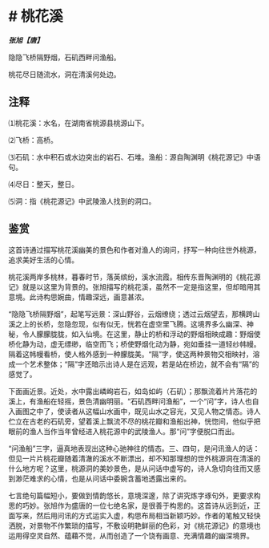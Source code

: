 # # 桃花溪

***张旭【唐】***

隐隐飞桥隔野烟，石矶西畔问渔船。

桃花尽日随流水，洞在清溪何处边。

## 注释

⑴桃花溪：水名，在湖南省桃源县桃源山下。

⑵飞桥：高桥。

⑶石矶：水中积石或水边突出的岩石、石堆。渔船：源自陶渊明《桃花源记》中语句。

⑷尽日：整天，整日。

⑸洞：指《桃花源记》中武陵渔人找到的洞口。

## 鉴赏

这首诗通过描写桃花溪幽美的景色和作者对渔人的询问，抒写一种向往世外桃源，追求美好生活的心情。

桃花溪两岸多桃林，暮春时节，落英缤纷，溪水流霞。相传东晋陶渊明的《桃花源记》就是以这里为背景的。张旭描写的桃花溪，虽然不一定是指这里，但却暗用其意境。此诗构思婉曲，情趣深远，画意甚浓。

“隐隐飞桥隔野烟”，起笔写远景：深山野谷，云烟缭绕；透过云烟望去，那横跨山溪之上的长桥，忽隐忽现，似有似无，恍若在虚空里飞腾。这境界多么幽深、神秘，令人朦朦胧胧，如入仙境。在这里，静止的桥和浮动的野烟相映成趣：野烟使桥化静为动，虚无缥缈，临空而飞；桥使野烟化动为静，宛如垂挂一道轻纱帏幔。隔着这帏幔看桥，使人格外感到一种朦胧美。“隔”字，使这两种景物交相映衬，溶成一个艺术整体；“隔”字还暗示出诗人是在远观，若是站在桥边，就不会有“隔”的感觉了。

下面画近景。近处，水中露出嶙峋岩石，如岛如屿（石矶）；那飘流着片片落花的溪上，有渔船在轻摇，景色清幽明丽。“石矶西畔问渔船”，一个“问”字，诗人也自入画图之中了，使读者从这幅山水画中，既见山水之容光，又见人物之情态。诗人伫立在古老的石矶旁，望着溪上飘流不尽的桃花瓣和渔船出神，恍惚间，他似乎把眼前的渔人当作当年曾经进入桃花源中的武陵渔人。那“问”字便脱口而出。

“问渔船”三字，逼真地表现出这种心驰神往的情态。三、四句，是问讯渔人的话：但见一片片桃花瓣随着清澈的溪水不断漂出，却不知那理想的世外桃源洞在清溪的什么地方呢？这里，桃源洞的美妙景色，是从问话中虚写的，诗人急切向往而又感到渺茫难求的心情，也是从问话中委婉含蓄地透露出来的。

七言绝句篇幅短小，要做到情韵悠长，意境深邃，除了讲究炼字琢句外，更要求构思的巧妙。张旭作为盛唐的一位七绝名家，是很善于构思的。这首诗从远到近，正面写来，然后用问讯的方式运实入虚，构思布局相当新颖巧妙。作者的笔触又轻快洒脱，对景物不作繁琐的描写，不敷设明艳鲜丽的色彩，对《桃花源记》的意境也运用得空灵自然、蕴藉不觉，从而创造了一个饶有画意、充满情趣的幽深境界。
